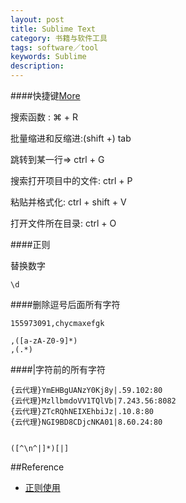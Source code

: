 ```yaml
---
layout: post
title: Sublime Text
category: 书籍与软件工具
tags: software／tool
keywords: Sublime
description: 
---
```


####快捷键[More](http://www.ithome.com/html/soft/31560.htm)

搜索函数 : ⌘ + R

批量缩进和反缩进:(shift +) tab

跳转到某一行=> ctrl + G

搜索打开项目中的文件: ctrl + P

粘贴并格式化: ctrl + shift + V

打开文件所在目录: ctrl + O

####正则

替换数字

```
\d
```


####删除逗号后面所有字符

```
155973091,chycmaxefgk
```

```
,([a-zA-Z0-9]*)
,(.*)
```

####|字符前的所有字符

```
{云代理}YmEHBgUANzY0Kj8y|.59.102:80{云代理}MzllbmdoVV1TQlVb|7.243.56:8082{云代理}ZTcRQhNEIXEhbiJz|.10.8:80{云代理}NGI9BD8CDjcNKA01|8.60.24:80
([^\n^|]*)[|]
```

##Reference

* [正则使用](http://blog.sina.com.cn/s/blog_df71a16c0101k0q0.html)